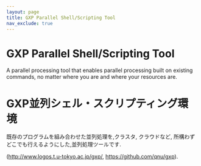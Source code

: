 ```yaml
---
layout: page
title: GXP Parallel Shell/Scripting Tool
nav_exclude: true
---
```


# GXP Parallel Shell/Scripting Tool

A parallel processing tool that enables parallel processing built on existing
commands, no matter where you are and where your resources are.

# GXP並列シェル・スクリプティング環境

既存のプログラムを組み合わせた並列処理を,クラスタ, クラウドなど, 所構わずどこでも行えるようにした,並列処理ツールです.

(<http://www.logos.t.u-tokyo.ac.jp/gxp/>, <https://github.com/qnu/gxp>).

